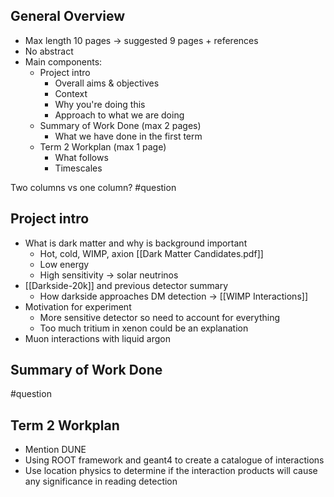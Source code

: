 ## General Overview
- Max length 10 pages → suggested 9 pages + references
- No abstract
- Main components:
	- Project intro
		- Overall aims & objectives
		- Context
		- Why you're doing this
		- Approach to what we are doing
	- Summary of Work Done (max 2 pages)
		- What we have done in the first term
	- Term 2 Workplan (max 1 page)
		- What follows
		- Timescales

Two columns vs one column? #question 

## Project intro
- What is dark matter and why is background important
	- Hot, cold, WIMP, axion [[Dark Matter Candidates.pdf]]
	- Low energy
	- High sensitivity → solar neutrinos
- [[Darkside-20k]] and previous detector summary
	- How darkside approaches DM detection → [[WIMP Interactions]]
- Motivation for experiment
	- More sensitive detector so need to account for everything
	- Too much tritium in xenon could be an explanation
- Muon interactions with liquid argon

## Summary of Work Done
#question 

## Term 2 Workplan
- Mention DUNE
- Using ROOT framework and geant4 to create a catalogue of interactions
- Use location physics to determine if the interaction products will cause any significance in reading detection